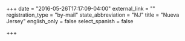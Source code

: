 +++
date = "2016-05-26T17:17:09-04:00"
external_link = ""
registration_type = "by-mail"
state_abbreviation = "NJ"
title = "Nueva Jersey"
english_only = false
select_spanish = false

+++
